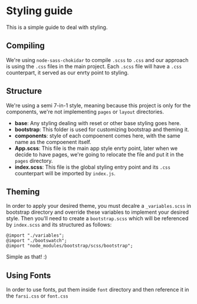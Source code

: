 # Styling guide
This is a simple guide to deal with styling.

## Compiling
We're using ``node-sass-chokidar`` to compile ``.scss`` to ``.css`` and our approach is using the ``.css`` files in the main project. Each ``.scss`` file will have a ``.css`` counterpart, it served as our enrty point to styling. 

## Structure
We're using a semi 7-in-1 style, meaning because this project is only for the components, we're not implementing ``pages`` or ``layout`` directories. 
- **base**: Any styling dealing with reset or other base styling goes here.
- **bootstrap**: This folder is used for customizing bootstrap and theming it.
- **components**: style of each compoenent comes here, with the same name as the compoenent itself. 
- **App.scss**: This file is the main app style enrty point, later when we decide to have pages, we're going to relocate the file and put it in the ``pages`` directory.
- **index.scss**: This file is the global styling entry point and its ``.css`` counterpart will be imported by ``index.js``.

## Theming
In order to apply your desired theme, you must decalre a ``_variables.scss`` in bootstrap directory and override these variables to implement your desired style. Then you'll need to create a ``bootstrap.scss`` which will be referenced by ``index.scss`` and its structured as follows:
```
@import "./variables";
@import "./bootswatch";
@import "node_modules/bootstrap/scss/bootstrap";
```
Simple as that! :)

## Using Fonts
In order to use fonts, put them inside ``font`` directory and then reference it in the ``farsi.css`` or ``font.css``